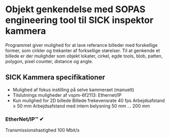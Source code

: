# Objekt genkendelse med SOPAS engineering tool til SICK inspektor kammera
Programmet giver mulighed for at lave referance billeder med forskellige former, som cirkler og trekanter af forksellige størelser. 
Til at genkende et billede er der mulighder som objekt lokater, cirkel, egde tools, blob, patten, polygon, pixel counter, distance og angle.



## SICK Kammera specifikationer
- Mulighed af fokus instilling på selve kammeraet (manuelt)
- Tilslutnings muligheder af vspm-6f2113: Ethernet/IP
- Kun mulighed for 2D billede
Billede frekevensrate 40 fps
Arbejdsafstand	≥ 50 mm
Arbejdsafstand med intern belysning	50 mm ... 200 mm
### EtherNet/IP™	✔
Transmissionshastighed	100 Mbit/s
